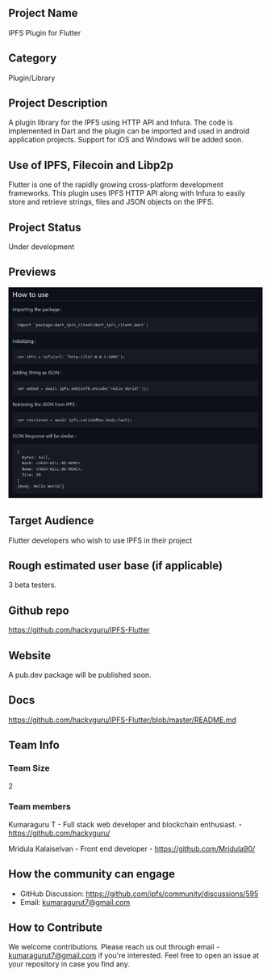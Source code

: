 ## Project Name
IPFS Plugin for Flutter

## Category 
Plugin/Library

## Project Description
A plugin library for the IPFS using HTTP API and Infura. The code is implemented in Dart and the plugin can be imported and used in android application projects. Support for iOS and Windows will be added soon.

## Use of IPFS, Filecoin and Libp2p
Flutter is one of the rapidly growing cross-platform development frameworks. This plugin uses IPFS HTTP API along with Infura to easily store and retrieve strings, files and JSON objects on the IPFS.

## Project Status
Under development

## Previews
![How to use](https://raw.githubusercontent.com/hackyguru/HostedImages/master/ipfs-flutter.PNG)


## Target Audience
Flutter developers who wish to use IPFS in their project

## Rough estimated user base (if applicable)
3 beta testers.

## Github repo
https://github.com/hackyguru/IPFS-Flutter

## Website
A pub.dev package will be published soon.

## Docs
https://github.com/hackyguru/IPFS-Flutter/blob/master/README.md

## Team Info

### Team Size
2

### Team members
Kumaraguru T
	- Full stack web developer and blockchain enthusiast.
	- https://github.com/hackyguru/

Mridula Kalaiselvan
	- Front end developer
	- https://github.com/Mridula90/


## How the community can engage
* GitHub Discussion: https://github.com/ipfs/community/discussions/595
* Email: kumaragurut7@gmail.com

## How to Contribute
We welcome contributions. Please reach us out through email - kumaragurut7@gmail.com if you're interested. Feel free to open an issue at your repository in case you find any.
